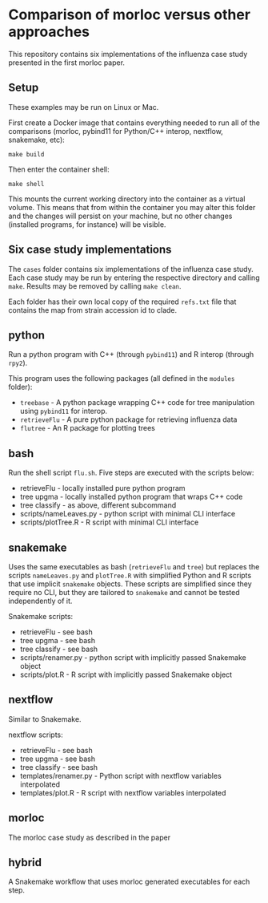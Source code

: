 # Comparison of morloc versus other approaches

This repository contains six implementations of the influenza case study
presented in the first morloc paper.

## Setup

These examples may be run on Linux or Mac.

First create a Docker image that contains everything needed to run all of the
comparisons (morloc, pybind11 for Python/C++ interop, nextflow, snakemake, etc):

```
make build
```

Then enter the container shell:

```
make shell
```

This mounts the current working directory into the container as a virtual
volume. This means that from within the container you may alter this folder and
the changes will persist on your machine, but no other changes (installed
programs, for instance) will be visible.


## Six case study implementations

The `cases` folder contains six implementations of the influenza case
study. Each case study may be run by entering the respective directory and
calling `make`. Results may be removed by calling `make clean`.

Each folder has their own local copy of the required `refs.txt` file that
contains the map from strain accession id to clade.

## python

Run a python program with C++ (through `pybind11`) and R interop (through
`rpy2`).

This program uses the following packages (all defined in the `modules` folder):
 * `treebase` - A python package wrapping C++ code for tree manipulation
   using `pybind11` for interop.
 * `retrieveFlu` - A pure python package for retrieving influenza data
 * `flutree` - An R package for plotting trees


## bash

Run the shell script `flu.sh`. Five steps are executed with the scripts below:

 * retrieveFlu - locally installed pure python program
 * tree upgma - locally installed python program that wraps C++ code
 * tree classify - as above, different subcommand
 * scripts/nameLeaves.py - python script with minimal CLI interface
 * scripts/plotTree.R - R script with minimal CLI interface

## snakemake

Uses the same executables as bash (`retrieveFlu` and `tree`) but replaces the
scripts `nameLeaves.py` and `plotTree.R` with simplified Python and R scripts
that use implicit `snakemake` objects. These scripts are simplified since they
require no CLI, but they are tailored to `snakemake` and cannot be tested
independently of it.

Snakemake scripts:
 * retrieveFlu - see bash
 * tree upgma - see bash
 * tree classify - see bash
 * scripts/renamer.py - python script with implicitly passed Snakemake object
 * scripts/plot.R - R script with implicitly passed Snakemake object

## nextflow

Similar to Snakemake.

nextflow scripts:
 * retrieveFlu - see bash
 * tree upgma - see bash
 * tree classify - see bash
 * templates/renamer.py - Python script with nextflow variables interpolated
 * templates/plot.R - R script with nextflow variables interpolated

## morloc

The morloc case study as described in the paper

## hybrid

A Snakemake workflow that uses morloc generated executables for each step.
